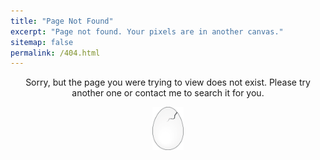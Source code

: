 ```yaml
---
title: "Page Not Found"
excerpt: "Page not found. Your pixels are in another canvas."
sitemap: false
permalink: /404.html
---
```


<p align="center" markdown="1">
Sorry, but the page you were trying to view does not exist.
Please try another one or contact me to search it for you.
</p>

<p style="text-align:center;"><img src="/assets/images/ppia_logo_egg.png" align="center" alt="Principia" width="50"></p>
